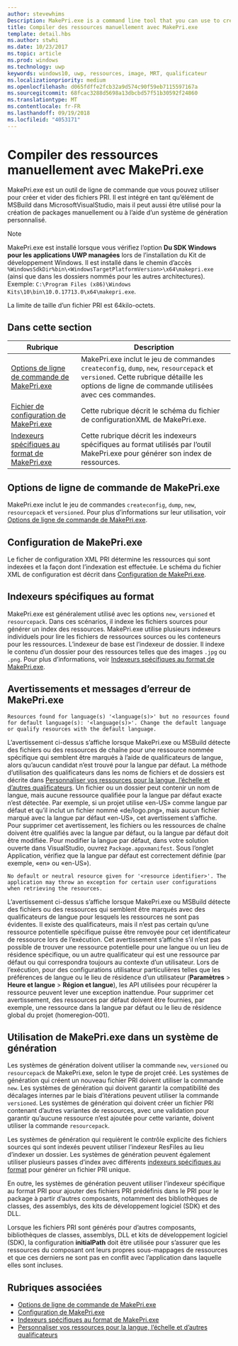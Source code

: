 ```yaml
---
author: stevewhims
Description: MakePri.exe is a command line tool that you can use to create and dump PRI files. It is integrated as part of MSBuild within Microsoft Visual Studio, but it could be useful to you for creating packages manually or with a custom build system.
title: Compiler des ressources manuellement avec MakePri.exe
template: detail.hbs
ms.author: stwhi
ms.date: 10/23/2017
ms.topic: article
ms.prod: windows
ms.technology: uwp
keywords: windows10, uwp, ressources, image, MRT, qualificateur
ms.localizationpriority: medium
ms.openlocfilehash: d065fdffe2fcb32a9d574c90f59eb7115597167a
ms.sourcegitcommit: 68fcac3288d5698a13dbcbd57f51b30592f24860
ms.translationtype: MT
ms.contentlocale: fr-FR
ms.lasthandoff: 09/19/2018
ms.locfileid: "4053171"
---
```

# <a name="compile-resources-manually-with-makepriexe"></a>Compiler des ressources manuellement avec MakePri.exe

MakePri.exe est un outil de ligne de commande que vous pouvez utiliser pour créer et vider des fichiers PRI. Il est intégré en tant qu’élément de MSBuild dans MicrosoftVisualStudio, mais il peut aussi être utilisé pour la création de packages manuellement ou à l’aide d’un système de génération personnalisé.

> [!NOTE]
> MakePri.exe est installé lorsque vous vérifiez l’option **Du SDK Windows pour les applications UWP managées** lors de l’installation du Kit de développement Windows. Il est installé dans le chemin d’accès `%WindowsSdkDir%bin\<WindowsTargetPlatformVersion>\x64\makepri.exe` (ainsi que dans les dossiers nommés pour les autres architectures). Exemple: `C:\Program Files (x86)\Windows Kits\10\bin\10.0.17713.0\x64\makepri.exe`.

La limite de taille d’un fichier PRI est 64kilo-octets.

## <a name="in-this-section"></a>Dans cette section
|Rubrique|Description|
|-|-|
| [Options de ligne de commande de MakePri.exe](makepri-exe-command-options.md) | MakePri.exe inclut le jeu de commandes `createconfig`, `dump`, `new`, `resourcepack` et `versioned`. Cette rubrique détaille les options de ligne de commande utilisées avec ces commandes. |
| [Fichier de configuration de MakePri.exe](makepri-exe-configuration.md) | Cette rubrique décrit le schéma du fichier de configurationXML de MakePri.exe. |
| [Indexeurs spécifiques au format de MakePri.exe](makepri-exe-format-specific-indexers.md) | Cette rubrique décrit les indexeurs spécifiques au format utilisés par l’outil MakePri.exe pour générer son index de ressources. |

## <a name="makepriexe-command-line-options"></a>Options de ligne de commande de MakePri.exe

MakePri.exe inclut le jeu de commandes `createconfig`, `dump`, `new`, `resourcepack` et `versioned`. Pour plus d’informations sur leur utilisation, voir [Options de ligne de commande de MakePri.exe](makepri-exe-command-options.md).

## <a name="makepriexe-configuration"></a>Configuration de MakePri.exe

Le ficher de configuration XML PRI détermine les ressources qui sont indexées et la façon dont l’indexation est effectuée. Le schéma du fichier XML de configuration est décrit dans [Configuration de MakePri.exe](makepri-exe-configuration.md).

## <a name="format-specific-indexers"></a>Indexeurs spécifiques au format

MakePri.exe est généralement utilisé avec les options `new`, `versioned` et `resourcepack`. Dans ces scénarios, il indexe les fichiers sources pour générer un index des ressources. MakePri.exe utilise plusieurs indexeurs individuels pour lire les fichiers de ressources sources ou les conteneurs pour les ressources. L’indexeur de base est l’indexeur de dossier. Il indexe le contenu d’un dossier pour des ressources telles que des images `.jpg` ou `.png`. Pour plus d’informations, voir [Indexeurs spécifiques au format de MakePri.exe](makepri-exe-format-specific-indexers.md).

## <a name="makepriexe-warnings-and-error-messages"></a>Avertissements et messages d’erreur de MakePri.exe

```
Resources found for language(s) '<language(s)>' but no resources found for default language(s): '<language(s)>'. Change the default language or qualify resources with the default language.
```

L’avertissement ci-dessus s’affiche lorsque MakePri.exe ou MSBuild détecte des fichiers ou des ressources de chaîne pour une ressource nommée spécifique qui semblent être marqués à l’aide de qualificateurs de langue, alors qu’aucun candidat n’est trouvé pour la langue par défaut. La méthode d’utilisation des qualificateurs dans les noms de fichiers et de dossiers est décrite dans [Personnaliser vos ressources pour la langue, l’échelle et d’autres qualificateurs](tailor-resources-lang-scale-contrast.md). Un fichier ou un dossier peut contenir un nom de langue, mais aucune ressource qualifiée pour la langue par défaut exacte n’est détectée. Par exemple, si un projet utilise «en-US» comme langue par défaut et qu’il inclut un fichier nommé «de/logo.png», mais aucun fichier marqué avec la langue par défaut «en-US», cet avertissement s’affiche. Pour supprimer cet avertissement, les fichiers ou les ressources de chaîne doivent être qualifiés avec la langue par défaut, ou la langue par défaut doit être modifiée. Pour modifier la langue par défaut, dans votre solution ouverte dans VisualStudio, ouvrez `Package.appxmanifest`. Sous l’onglet Application, vérifiez que la langue par défaut est correctement définie (par exemple, «en» ou «en-US»).

```
No default or neutral resource given for '<resource identifier>'. The application may throw an exception for certain user configurations when retrieving the resources.
```

L’avertissement ci-dessus s’affiche lorsque MakePri.exe ou MSBuild détecte des fichiers ou des ressources qui semblent être marqués avec des qualificateurs de langue pour lesquels les ressources ne sont pas évidentes. Il existe des qualificateurs, mais il n’est pas certain qu’une ressource potentielle spécifique puisse être renvoyée pour cet identificateur de ressource lors de l’exécution. Cet avertissement s’affiche s’il n’est pas possible de trouver une ressource potentielle pour une langue ou un lieu de résidence spécifique, ou un autre qualificateur qui est une ressource par défaut ou qui correspondra toujours au contexte d’un utilisateur. Lors de l’exécution, pour des configurations utilisateur particulières telles que les préférences de langue ou le lieu de résidence d’un utilisateur (**Paramètres** > **Heure et langue** > **Région et langue**), les API utilisées pour récupérer la ressource peuvent lever une exception inattendue. Pour supprimer cet avertissement, des ressources par défaut doivent être fournies, par exemple, une ressource dans la langue par défaut ou le lieu de résidence global du projet (homeregion-001).

## <a name="using-makepriexe-in-a-build-system"></a>Utilisation de MakePri.exe dans un système de génération

Les systèmes de génération doivent utiliser la commande `new`, `versioned` ou `resourcepack` de MakePri.exe, selon le type de projet créé. Les systèmes de génération qui créent un nouveau fichier PRI doivent utiliser la commande `new`. Les systèmes de génération qui doivent garantir la compatibilité des décalages internes par le biais d’itérations peuvent utiliser la commande `versioned`. Les systèmes de génération qui doivent créer un fichier PRI contenant d’autres variantes de ressources, avec une validation pour garantir qu’aucune ressource n’est ajoutée pour cette variante, doivent utiliser la commande `resourcepack`.

Les systèmes de génération qui requièrent le contrôle explicite des fichiers sources qui sont indexés peuvent utiliser l’indexeur ResFiles au lieu d’indexer un dossier. Les systèmes de génération peuvent également utiliser plusieurs passes d’index avec différents [indexeurs spécifiques au format](makepri-exe-format-specific-indexers.md) pour générer un fichier PRI unique.

En outre, les systèmes de génération peuvent utiliser l’indexeur spécifique au format PRI pour ajouter des fichiers PRI prédéfinis dans le PRI pour le package à partir d’autres composants, notamment des bibliothèques de classes, des assemblys, des kits de développement logiciel (SDK) et des DLL.

Lorsque les fichiers PRI sont générés pour d’autres composants, bibliothèques de classes, assemblys, DLL et kits de développement logiciel (SDK), la configuration **initialPath** doit être utilisée pour s’assurer que les ressources du composant ont leurs propres sous-mappages de ressources et que ces derniers ne sont pas en conflit avec l’application dans laquelle elles sont incluses.

## <a name="related-topics"></a>Rubriques associées
* [Options de ligne de commande de MakePri.exe](makepri-exe-command-options.md)
* [Configuration de MakePri.exe](makepri-exe-configuration.md)
* [Indexeurs spécifiques au format de MakePri.exe](makepri-exe-format-specific-indexers.md)
* [Personnaliser vos ressources pour la langue, l’échelle et d’autres qualificateurs](tailor-resources-lang-scale-contrast.md)
